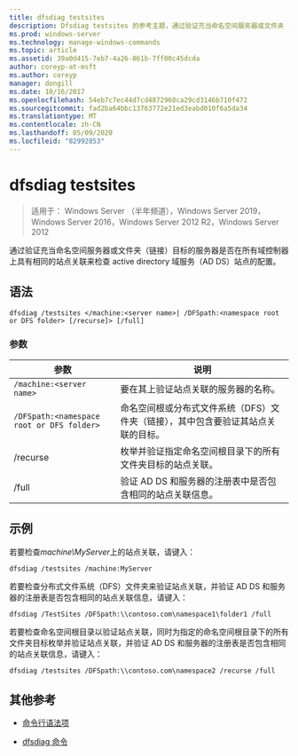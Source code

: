 ```yaml
---
title: dfsdiag testsites
description: Dfsdiag testsites 的参考主题，通过验证充当命名空间服务器或文件夹（链接）目标的服务器是否具有与所有域控制器相同的站点关联来检查 active directory 域服务（AD DS）站点的配置。
ms.prod: windows-server
ms.technology: manage-windows-commands
ms.topic: article
ms.assetid: 39a0d415-7eb7-4a26-861b-7ff00c45dcda
author: coreyp-at-msft
ms.author: coreyp
manager: dongill
ms.date: 10/16/2017
ms.openlocfilehash: 54eb7c7ec44d7cd4872960ca29cd3146b710f472
ms.sourcegitcommit: fad2ba64bbc13763772e21ed3eabd010f6a5da34
ms.translationtype: MT
ms.contentlocale: zh-CN
ms.lasthandoff: 05/09/2020
ms.locfileid: "82992853"
---
```

# <a name="dfsdiag-testsites"></a>dfsdiag testsites

> 适用于： Windows Server （半年频道），Windows Server 2019，Windows Server 2016，Windows Server 2012 R2，Windows Server 2012

通过验证充当命名空间服务器或文件夹（链接）目标的服务器是否在所有域控制器上具有相同的站点关联来检查 active directory 域服务（AD DS）站点的配置。

## <a name="syntax"></a>语法

```
dfsdiag /testsites </machine:<server name>| /DFSpath:<namespace root or DFS folder> [/recurse]> [/full]
```

### <a name="parameters"></a>参数

| 参数 | 说明 |
| --------- | ----------- |
| `/machine:<server name>` | 要在其上验证站点关联的服务器的名称。 |
| `/DFSpath:<namespace root or DFS folder>` | 命名空间根或分布式文件系统（DFS）文件夹（链接），其中包含要验证其站点关联的目标。 |
| /recurse | 枚举并验证指定命名空间根目录下的所有文件夹目标的站点关联。 |
| /full | 验证 AD DS 和服务器的注册表中是否包含相同的站点关联信息。 |

## <a name="examples"></a>示例

若要检查*machine\MyServer*上的站点关联，请键入：

```
dfsdiag /testsites /machine:MyServer
```

若要检查分布式文件系统（DFS）文件夹来验证站点关联，并验证 AD DS 和服务器的注册表是否包含相同的站点关联信息，请键入：

```
dfsdiag /TestSites /DFSpath:\\contoso.com\namespace1\folder1 /full
```

若要检查命名空间根目录以验证站点关联，同时为指定的命名空间根目录下的所有文件夹目标枚举并验证站点关联，并验证 AD DS 和服务器的注册表是否包含相同的站点关联信息，请键入：

```
dfsdiag /testsites /DFSpath:\\contoso.com\namespace2 /recurse /full
```

## <a name="additional-references"></a>其他参考

- [命令行语法项](command-line-syntax-key.md)

- [dfsdiag 命令](dfsdiag.md)

